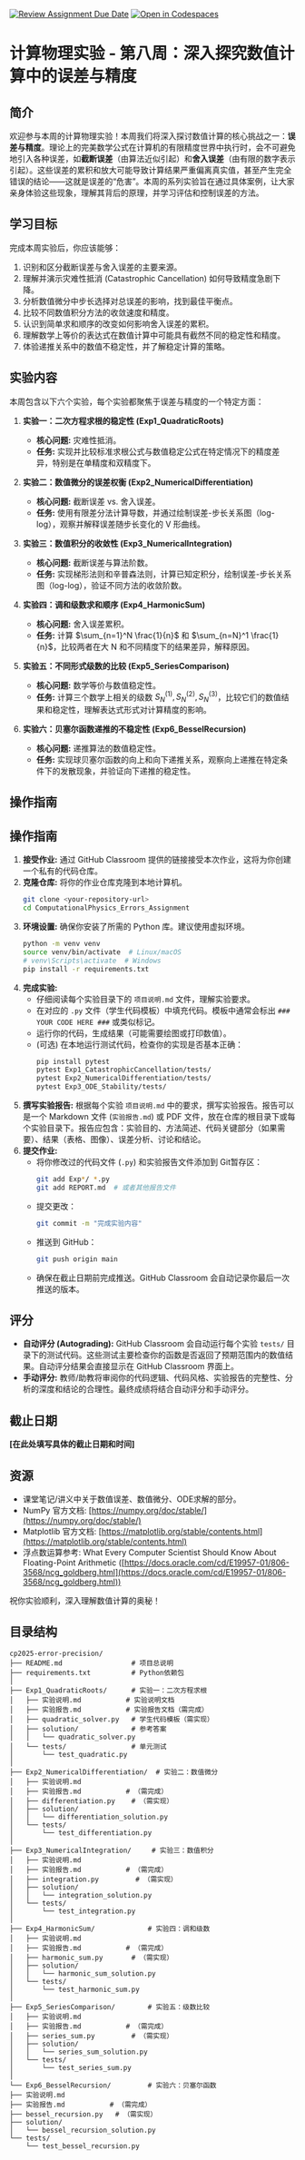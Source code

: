 [![Review Assignment Due Date](https://classroom.github.com/assets/deadline-readme-button-22041afd0340ce965d47ae6ef1cefeee28c7c493a6346c4f15d667ab976d596c.svg)](https://classroom.github.com/a/OsGSQ94T)
[![Open in Codespaces](https://classroom.github.com/assets/launch-codespace-2972f46106e565e64193e422d61a12cf1da4916b45550586e14ef0a7c637dd04.svg)](https://classroom.github.com/open-in-codespaces?assignment_repo_id=19196156)
# 计算物理实验 - 第八周：深入探究数值计算中的误差与精度

## 简介

欢迎参与本周的计算物理实验！本周我们将深入探讨数值计算的核心挑战之一：**误差与精度**。理论上的完美数学公式在计算机的有限精度世界中执行时，会不可避免地引入各种误差，如**截断误差**（由算法近似引起）和**舍入误差**（由有限的数字表示引起）。这些误差的累积和放大可能导致计算结果严重偏离真实值，甚至产生完全错误的结论——这就是误差的“危害”。本周的系列实验旨在通过具体案例，让大家亲身体验这些现象，理解其背后的原理，并学习评估和控制误差的方法。

## 学习目标

完成本周实验后，你应该能够：

1.  识别和区分截断误差与舍入误差的主要来源。
2.  理解并演示灾难性抵消 (Catastrophic Cancellation) 如何导致精度急剧下降。
3.  分析数值微分中步长选择对总误差的影响，找到最佳平衡点。
4.  比较不同数值积分方法的收敛速度和精度。
5.  认识到简单求和顺序的改变如何影响舍入误差的累积。
6.  理解数学上等价的表达式在数值计算中可能具有截然不同的稳定性和精度。
7.  体验递推关系中的数值不稳定性，并了解稳定计算的策略。

## 实验内容

本周包含以下六个实验，每个实验都聚焦于误差与精度的一个特定方面：

1.  **实验一：二次方程求根的稳定性 (Exp1_QuadraticRoots)**
    *   **核心问题:** 灾难性抵消。
    *   **任务:** 实现并比较标准求根公式与数值稳定公式在特定情况下的精度差异，特别是在单精度和双精度下。

2.  **实验二：数值微分的误差权衡 (Exp2_NumericalDifferentiation)**
    *   **核心问题:** 截断误差 vs. 舍入误差。
    *   **任务:** 使用有限差分法计算导数，并通过绘制误差-步长关系图（log-log），观察并解释误差随步长变化的 V 形曲线。

3.  **实验三：数值积分的收敛性 (Exp3_NumericalIntegration)**
    *   **核心问题:** 截断误差与算法阶数。
    *   **任务:** 实现梯形法则和辛普森法则，计算已知定积分，绘制误差-步长关系图（log-log），验证不同方法的收敛阶数。

4.  **实验四：调和级数求和顺序 (Exp4_HarmonicSum)**
    *   **核心问题:** 舍入误差累积。
    *   **任务:** 计算 $\sum_{n=1}^N \frac{1}{n}$ 和 $\sum_{n=N}^1 \frac{1}{n}$，比较两者在大 N 和不同精度下的结果差异，解释原因。

5.  **实验五：不同形式级数的比较 (Exp5_SeriesComparison)**
    *   **核心问题:** 数学等价与数值稳定性。
    *   **任务:** 计算三个数学上相关的级数 $S_N^{(1)}, S_N^{(2)}, S_N^{(3)}$，比较它们的数值结果和稳定性，理解表达式形式对计算精度的影响。

6.  **实验六：贝塞尔函数递推的不稳定性 (Exp6_BesselRecursion)**
    *   **核心问题:** 递推算法的数值稳定性。
    *   **任务:** 实现球贝塞尔函数的向上和向下递推关系，观察向上递推在特定条件下的发散现象，并验证向下递推的稳定性。

## 操作指南

## 操作指南

1.  **接受作业:** 通过 GitHub Classroom 提供的链接接受本次作业，这将为你创建一个私有的代码仓库。
2.  **克隆仓库:** 将你的作业仓库克隆到本地计算机。
    ```bash
    git clone <your-repository-url>
    cd ComputationalPhysics_Errors_Assignment
    ```
3.  **环境设置:** 确保你安装了所需的 Python 库。建议使用虚拟环境。
    ```bash
    python -m venv venv
    source venv/bin/activate  # Linux/macOS
    # venv\Scripts\activate  # Windows
    pip install -r requirements.txt
    ```
4.  **完成实验:**
    *   仔细阅读每个实验目录下的 `项目说明.md` 文件，理解实验要求。
    *   在对应的 `.py` 文件（学生代码模板）中填充代码。模板中通常会标出 `### YOUR CODE HERE ###` 或类似标记。
    *   运行你的代码，生成结果（可能需要绘图或打印数值）。
    *   (可选) 在本地运行测试代码，检查你的实现是否基本正确：
        ```bash
        pip install pytest
        pytest Exp1_CatastrophicCancellation/tests/
        pytest Exp2_NumericalDifferentiation/tests/
        pytest Exp3_ODE_Stability/tests/
        ```
5.  **撰写实验报告:** 根据每个实验 `项目说明.md` 中的要求，撰写实验报告。报告可以是一个 Markdown 文件 (`实验报告.md`) 或 PDF 文件，放在仓库的根目录下或每个实验目录下。报告应包含：实验目的、方法简述、代码关键部分（如果需要）、结果（表格、图像）、误差分析、讨论和结论。
6.  **提交作业:**
    *   将你修改过的代码文件 (`.py`) 和实验报告文件添加到 Git暂存区：
        ```bash
        git add Exp*/ *.py
        git add REPORT.md  # 或者其他报告文件
        ```
    *   提交更改：
        ```bash
        git commit -m "完成实验内容"
        ```
    *   推送到 GitHub：
        ```bash
        git push origin main
        ```
    *   确保在截止日期前完成推送。GitHub Classroom 会自动记录你最后一次推送的版本。

## 评分

*   **自动评分 (Autograding):** GitHub Classroom 会自动运行每个实验 `tests/` 目录下的测试代码。这些测试主要检查你的函数是否返回了预期范围内的数值结果。自动评分结果会直接显示在 GitHub Classroom 界面上。
*   **手动评分:** 教师/助教将审阅你的代码逻辑、代码风格、实验报告的完整性、分析的深度和结论的合理性。最终成绩将结合自动评分和手动评分。

## 截止日期

**[在此处填写具体的截止日期和时间]**

## 资源

*   课堂笔记/讲义中关于数值误差、数值微分、ODE求解的部分。
*   NumPy 官方文档: [https://numpy.org/doc/stable/](https://numpy.org/doc/stable/)
*   Matplotlib 官方文档: [https://matplotlib.org/stable/contents.html](https://matplotlib.org/stable/contents.html)
*   浮点数运算参考: What Every Computer Scientist Should Know About Floating-Point Arithmetic ([https://docs.oracle.com/cd/E19957-01/806-3568/ncg_goldberg.html](https://docs.oracle.com/cd/E19957-01/806-3568/ncg_goldberg.html))

祝你实验顺利，深入理解数值计算的奥秘！

## 目录结构
```
cp2025-error-precision/
├── README.md                 # 项目总说明
├── requirements.txt          # Python依赖包
│
├── Exp1_QuadraticRoots/      # 实验一：二次方程求根
│   ├── 实验说明.md           # 实验说明文档
│   ├── 实验报告.md           # 实验报告文档（需完成）
│   ├── quadratic_solver.py   # 学生代码模板（需实现）
│   ├── solution/             # 参考答案
│   │   └── quadratic_solver.py
│   └── tests/                # 单元测试
│       └── test_quadratic.py
│
├── Exp2_NumericalDifferentiation/  # 实验二：数值微分
│   ├── 实验说明.md
│   ├── 实验报告.md           # （需完成）
│   ├── differentiation.py    # （需实现）
│   ├── solution/
│   │   └── differentiation_solution.py
│   └── tests/
│       └── test_differentiation.py
│
├── Exp3_NumericalIntegration/     # 实验三：数值积分
│   ├── 实验说明.md
│   ├── 实验报告.md           # （需完成）
│   ├── integration.py         # （需实现）
│   ├── solution/
│   │   └── integration_solution.py
│   └── tests/
│       └── test_integration.py
│
├── Exp4_HarmonicSum/             # 实验四：调和级数
│   ├── 实验说明.md
│   ├── 实验报告.md           # （需完成）
│   ├── harmonic_sum.py       # （需实现）
│   ├── solution/
│   │   └── harmonic_sum_solution.py
│   └── tests/
│       └── test_harmonic_sum.py
│
├── Exp5_SeriesComparison/        # 实验五：级数比较
│   ├── 实验说明.md
│   ├── 实验报告.md           # （需完成）
│   ├── series_sum.py         # （需实现）
│   ├── solution/
│   │   └── series_sum_solution.py
│   └── tests/
│       └── test_series_sum.py
│
└── Exp6_BesselRecursion/         # 实验六：贝塞尔函数
├── 实验说明.md
├── 实验报告.md           # （需完成）
├── bessel_recursion.py   # （需实现）
├── solution/
│   └── bessel_recursion_solution.py
└── tests/
    └── test_bessel_recursion.py
```
